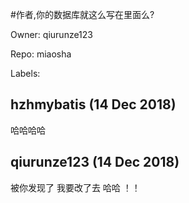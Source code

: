 #作者,你的数据库就这么写在里面么?

Owner: qiurunze123

Repo: miaosha

Labels: 

## hzhmybatis (14 Dec 2018)

哈哈哈哈

## qiurunze123 (14 Dec 2018)

 被你发现了 我要改了去 哈哈 ！！ 

